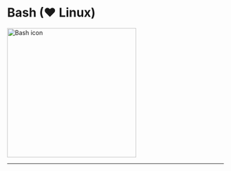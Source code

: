 <h1>Bash (❤ Linux)</h1>
<img src="https://upload.wikimedia.org/wikipedia/commons/thumb/8/82/Gnu-bash-logo.svg/1200px-Gnu-bash-logo.svg.png" alt="Bash icon" width="300" heigh="auto" />
<hr>
